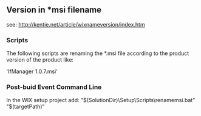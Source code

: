 ## Version in *msi filename

see: http://kentie.net/article/wixnameversion/index.htm

### Scripts

The following scripts are renaming the *.msi file according to the product version of the product like:

'IfManager 1.0.7.msi'

### Post-buid Event Command Line

In the WIX setup project add:
"$(SolutionDir)\Setup\Scripts\renamemsi.bat" "$(targetPath)"